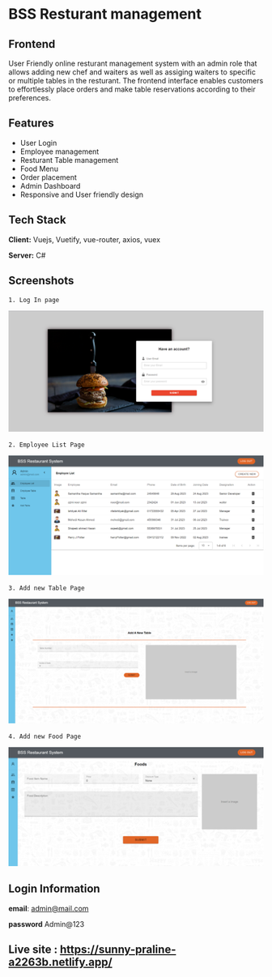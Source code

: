 
# BSS Resturant management


## Frontend
User Friendly online resturant management system with an admin role that allows adding new chef and waiters as well as assiging waiters to specific or multiple tables in the resturant. The frontend interface enables customers to effortlessly place orders and make table reservations according to their preferences. 


## Features

- User Login
- Employee management
- Resturant Table management
- Food Menu
- Order placement
- Admin Dashboard
- Responsive and User friendly design


## Tech Stack

**Client:** Vuejs, Vuetify, vue-router, axios, vuex

**Server:** C#


## Screenshots
    1. Log In page

![App Screenshot](src/assets/projectImages/login.png)

    2. Employee List Page
    
![App Screenshot](src/assets/projectImages/employee-list.png)

    3. Add new Table Page

![App Screenshot](src/assets/projectImages/add-newTable.png)

    4. Add new Food Page
    
![App Screenshot](src/assets/projectImages/add-food.png)
## Login Information
**email**: admin@mail.com

**password** Admin@123





## Live site : https://sunny-praline-a2263b.netlify.app/




